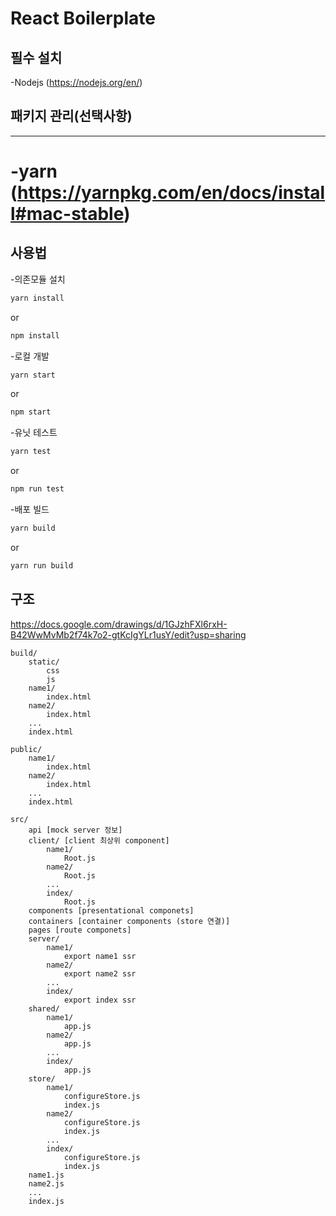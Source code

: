 # React Boilerplate
## 필수 설치
-Nodejs (https://nodejs.org/en/)

## 패키지 관리(선택사항)
--------------------
-yarn (https://yarnpkg.com/en/docs/install#mac-stable)
=======================================================

## 사용법
-의존모듈 설치
```sh
yarn install
```
or
```sh
npm install
```
-로컬 개발
```sh
yarn start
```
or
```sh
npm start
```
-유닛 테스트
```sh
yarn test
```
or
```sh
npm run test
```
-배포 빌드
```sh
yarn build
```
or
```sh
yarn run build
```

## 구조

https://docs.google.com/drawings/d/1GJzhFXl6rxH-B42WwMvMb2f74k7o2-gtKcIgYLr1usY/edit?usp=sharing
```
build/
    static/
        css
        js
    name1/
        index.html
    name2/
        index.html
    ...
    index.html

public/
    name1/
        index.html
    name2/
        index.html
    ...
    index.html

src/
    api [mock server 정보]
    client/ [client 최상위 component]
        name1/
            Root.js
        name2/
            Root.js
        ...
        index/
            Root.js
    components [presentational componets]
    containers [container components (store 연결)]
    pages [route componets]
    server/
        name1/
            export name1 ssr
        name2/
            export name2 ssr
        ...
        index/
            export index ssr
    shared/
        name1/
            app.js
        name2/
            app.js
        ...
        index/
            app.js
    store/
        name1/
            configureStore.js
            index.js
        name2/
            configureStore.js
            index.js
        ...
        index/
            configureStore.js
            index.js
    name1.js
    name2.js
    ...
    index.js
```
